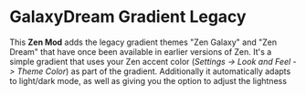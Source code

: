 
# GalaxyDream Gradient Legacy

This **Zen Mod** adds the legacy gradient themes "Zen Galaxy" and "Zen Dream" that have once been available in earlier versions of Zen.
It's a simple gradient that uses your Zen accent color (*Settings -> Look and Feel -> Theme Color*) as part of the gradient.
Additionally it automatically adapts to light/dark mode, as well as giving you the option to adjust the lightness
